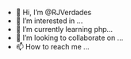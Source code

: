 - 👋 Hi, I’m @RJVerdades
- 👀 I’m interested in ...
- 🌱 I’m currently learning php...
- 💞️ I’m looking to collaborate on ...
- 📫 How to reach me ...

<!---
RJVerdades/RJVerdades is a ✨ special ✨ repository because its `README.md` (this file) appears on your GitHub profile.
You can click the Preview link to take a look at your changes.
--->
